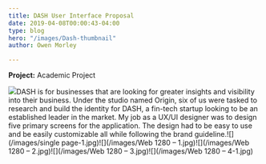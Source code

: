 ```yaml
---
title: DASH User Interface Proposal
date: 2019-04-08T00:00:43-04:00
type: blog
hero: "/images/Dash-thumbnail"
author: Owen Morley

---
```

**Project:** Academic Project

![](/images/Showcase-1.jpg)DASH is for businesses that are looking for greater insights and visibility into their business. Under the studio named Origin, six of us were tasked to research and build the identity for DASH, a fin-tech startup looking to be an established leader in the market. My job as a UX/UI designer was to design five primary screens for the application. The design had to be easy to use and be easily customizable all while following the brand guideline.![](/images/single page-1.jpg)![](/images/Web 1280 – 1.jpg)![](/images/Web 1280 – 2.jpg)![](/images/Web 1280 – 3.jpg)![](/images/Web 1280 – 4-1.jpg)